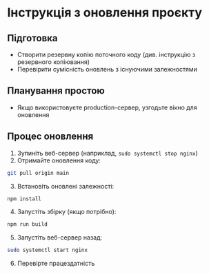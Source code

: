 
# Інструкція з оновлення проєкту

## Підготовка
- Створити резервну копію поточного коду (див. інструкцію з резервного копіювання)
- Перевірити сумісність оновлень з існуючими залежностями

## Планування простою
- Якщо використовуєте production-сервер, узгодьте вікно для оновлення

## Процес оновлення
1. Зупиніть веб-сервер (наприклад, `sudo systemctl stop nginx`)
2. Отримайте оновлення коду:
```bash
git pull origin main
```
3. Встановіть оновлені залежності:
```bash
npm install
```
4. Запустіть збірку (якщо потрібно):
```bash
npm run build
```
5. Запустіть веб-сервер назад:
```bash
sudo systemctl start nginx
```
6. Перевірте працездатність
